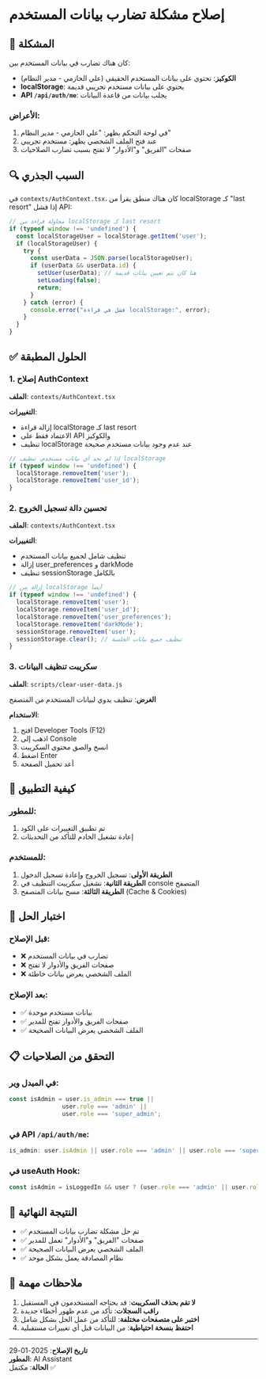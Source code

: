 # إصلاح مشكلة تضارب بيانات المستخدم

## 🚨 المشكلة

كان هناك تضارب في بيانات المستخدم بين:
- **الكوكيز**: تحتوي على بيانات المستخدم الحقيقي (علي الحازمي - مدير النظام)
- **localStorage**: يحتوي على بيانات مستخدم تجريبي قديمة
- **API `/api/auth/me`**: يجلب بيانات من قاعدة البيانات

### الأعراض:
1. في لوحة التحكم يظهر: "علي الحازمي - مدير النظام"
2. عند فتح الملف الشخصي يظهر: مستخدم تجريبي
3. صفحات "الفريق" و"الأدوار" لا تفتح بسبب تضارب الصلاحيات

## 🔍 السبب الجذري

في `contexts/AuthContext.tsx`، كان هناك منطق يقرأ من localStorage كـ "last resort" إذا فشل API:

```typescript
// محاولة قراءة من localStorage كـ last resort
if (typeof window !== 'undefined') {
  const localStorageUser = localStorage.getItem('user');
  if (localStorageUser) {
    try {
      const userData = JSON.parse(localStorageUser);
      if (userData && userData.id) {
        setUser(userData); // هنا كان يتم تعيين بيانات قديمة
        setLoading(false);
        return;
      }
    } catch (error) {
      console.error("فشل في قراءة localStorage:", error);
    }
  }
}
```

## ✅ الحلول المطبقة

### 1. إصلاح AuthContext

**الملف**: `contexts/AuthContext.tsx`

**التغييرات**:
- إزالة قراءة localStorage كـ last resort
- الاعتماد فقط على API والكوكيز
- تنظيف localStorage عند عدم وجود بيانات مستخدم صحيحة

```typescript
// إذا لم نجد أي بيانات مستخدم، تنظيف localStorage
if (typeof window !== 'undefined') {
  localStorage.removeItem('user');
  localStorage.removeItem('user_id');
}
```

### 2. تحسين دالة تسجيل الخروج

**الملف**: `contexts/AuthContext.tsx`

**التغييرات**:
- تنظيف شامل لجميع بيانات المستخدم
- إزالة user_preferences و darkMode
- تنظيف sessionStorage بالكامل

```typescript
// إزالة من localStorage أيضاً
if (typeof window !== 'undefined') {
  localStorage.removeItem('user');
  localStorage.removeItem('user_id');
  localStorage.removeItem('user_preferences');
  localStorage.removeItem('darkMode');
  sessionStorage.removeItem('user');
  sessionStorage.clear(); // تنظيف جميع بيانات الجلسة
}
```

### 3. سكريبت تنظيف البيانات

**الملف**: `scripts/clear-user-data.js`

**الغرض**: تنظيف يدوي لبيانات المستخدم من المتصفح

**الاستخدام**:
1. افتح Developer Tools (F12)
2. اذهب إلى Console
3. انسخ والصق محتوى السكريبت
4. اضغط Enter
5. أعد تحميل الصفحة

## 🔧 كيفية التطبيق

### للمطور:
1. تم تطبيق التغييرات على الكود
2. إعادة تشغيل الخادم للتأكد من التحديثات

### للمستخدم:
1. **الطريقة الأولى**: تسجيل الخروج وإعادة تسجيل الدخول
2. **الطريقة الثانية**: تشغيل سكريبت التنظيف في console المتصفح
3. **الطريقة الثالثة**: مسح بيانات المتصفح (Cache & Cookies)

## 🧪 اختبار الحل

### قبل الإصلاح:
- ❌ تضارب في بيانات المستخدم
- ❌ صفحات الفريق والأدوار لا تفتح
- ❌ الملف الشخصي يعرض بيانات خاطئة

### بعد الإصلاح:
- ✅ بيانات مستخدم موحدة
- ✅ صفحات الفريق والأدوار تفتح للمدير
- ✅ الملف الشخصي يعرض البيانات الصحيحة

## 📋 التحقق من الصلاحيات

### في الميدل وير:
```typescript
const isAdmin = user.is_admin === true || 
               user.role === 'admin' || 
               user.role === 'super_admin';
```

### في API `/api/auth/me`:
```typescript
is_admin: user.isAdmin || user.role === 'admin' || user.role === 'super_admin'
```

### في useAuth Hook:
```typescript
const isAdmin = isLoggedIn && user ? (user.role === 'admin' || user.role === 'super_admin') : false;
```

## 🎯 النتيجة النهائية

- ✅ تم حل مشكلة تضارب بيانات المستخدم
- ✅ صفحات "الفريق" و"الأدوار" تعمل للمدير
- ✅ الملف الشخصي يعرض البيانات الصحيحة
- ✅ نظام المصادقة يعمل بشكل موحد

## 📝 ملاحظات مهمة

1. **لا تقم بحذف السكريبت**: قد يحتاجه المستخدمون في المستقبل
2. **راقب السجلات**: تأكد من عدم ظهور أخطاء جديدة
3. **اختبر على متصفحات مختلفة**: للتأكد من عمل الحل بشكل شامل
4. **احتفظ بنسخة احتياطية**: من البيانات قبل أي تغييرات مستقبلية

---
**تاريخ الإصلاح**: 2025-01-29  
**المطور**: AI Assistant  
**الحالة**: مكتمل ✅ 